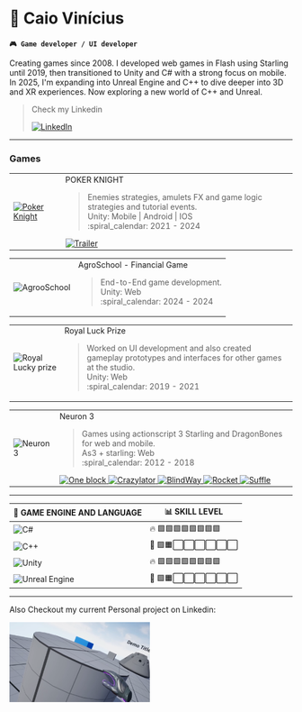 #  👋 Caio Vinícius

**`🎮 Game developer / UI developer`**

Creating games since 2008. I developed web games in Flash using Starling until 2019, then transitioned to Unity and C# with a strong focus on mobile. In 2025, I'm expanding into Unreal Engine and C++ to dive deeper into 3D and XR experiences.
Now exploring a new world of C++ and Unreal.

> Check my Linkedin 
>
>  [![LinkedIn](https://cdn-icons-png.flaticon.com/24/174/174857.png)](https://www.linkedin.com/in/caio-vinícius-ab448030b/) 

---

### Games 
<table>
  <tr>
    <td>
      <a href="https://pk.instantgames.com.br"> <img alt="Poker Knight" src="https://pk.instantgames.com.br/images/icon.png" width="130"/> </a>
    </td>
    <td>
      POKER KNIGHT 
      <blockquote>
        Enemies strategies, amulets FX and game logic strategies and tutorial events. <br>
        Unity: Mobile | Android | IOS <br>
        :spiral_calendar: 2021 - 2024 
      </blockquote>
      <a href="https://www.youtube.com/watch?v=Ee31ZT7tlJE">
        <img alt="Trailer" src="https://assets2.ignimgs.com/2012/12/03/mzlvayfotcu480x480-75jpg-489d5b.jpg" width="130"/> 
      </a>
    </td>
  </tr>
<table>
  <tr>
    <td>
      <picture>
        <img alt="AgrooSchool" src="https://yt3.googleusercontent.com/ytc/AIdro_ke-QOMPsLuNKX_zkO2HtlytQ7p8bmNc9jle7tH2yXVQ-4=s900-c-k-c0x00ffffff-no-rj" width="130"/>
      </picture>
    </td>
    <td>
      AgroSchool - Financial Game 
      <blockquote>
        End-to-End game development.  <br>
        Unity: Web <br>
        :spiral_calendar:  2024 - 2024
      </blockquote>
    </td>
  </tr>
  
</table>
<table>
  <tr>
    <td>
      <picture>
      <img alt="Royal Lucky prize" src="https://cdnb.artstation.com/p/assets/covers/images/089/875/701/smaller_square/caio-vianna-caio-vianna-rectangle-9080.jpg?1752184621" width="130"/> 
      </picture>
    </td>
    <td>
      Royal Luck Prize 
      <blockquote>
        Worked on UI development and also created gameplay prototypes and interfaces for other games at the studio.  <br>
        Unity: Web <br>
        :spiral_calendar:  2019 - 2021
      </blockquote>
    </td>
  </tr>
  
</table>
<table>
  <tr>
    <td>
      <img alt="Neuron 3" src="https://mir-s3-cdn-cf.behance.net/projects/max_808_webp/d8ecc854543007.Y3JvcCw1MzYsNDE5LDEzNiwxMDc.jpg" width="130"/> 
    </td>
    <td>
      Neuron 3 
      <blockquote>
        Games using actionscript 3 Starling and DragonBones for web and mobile.  <br>
        As3 + starling: Web <br>
        :spiral_calendar:  2012 - 2018
      </blockquote>
      <a href="https://youtu.be/-miar8zf2W8?si=YyZzkUUeEIrouMVH">
        <img alt="One block" src="https://mir-s3-cdn-cf.behance.net/project_modules/1400_webp/9306ff54543007.5980c65ca1656.jpg" width="130"/> 
      </a>
      <a href="https://youtu.be/DyqDcGo7VGQ?si=awd11BlxbF8UsWkp">
        <img alt="Crazylator" src="https://mir-s3-cdn-cf.behance.net/project_modules/1400_webp/e047dd54543007.5980c65ca190b.jpg" width="130"/> 
      </a>
      <a href="https://www.youtube.com/watch?v=P_1wFrXA1-o">
        <img alt="BlindWay" src="https://mir-s3-cdn-cf.behance.net/project_modules/1400_webp/f1fe5d54543007.5980c65ca1e0b.jpg" width="130"/> 
      </a>
      <a href="https://youtu.be/7Wjje8Vb3ro">
        <img alt="Rocket" src="https://mir-s3-cdn-cf.behance.net/project_modules/1400_webp/68823b54543007.5980c65ca20c4.jpg" width="130"/> 
      </a>
      <a href="https://youtu.be/-dWUlTe7d6E">
        <img alt="Suffle" src="https://mir-s3-cdn-cf.behance.net/project_modules/1400_webp/2125b354543007.5980c65ca118e.jpg" width="130"/> 
      </a>
    </td>
  </tr>
  
</table>


---

| 🧩 GAME ENGINE AND LANGUAGE | 📊 SKILL LEVEL |                                
|--------------------------------------|--------------------------------------|
|![C#](https://img.shields.io/badge/-C%23-239120?style=flat-square&logo=c-sharp&logoColor=white)   | 🔥 🟩🟩🟩🟩🟩🟩🟩🟩 |
|![C++](https://img.shields.io/badge/-C++-00599C?style=flat-square&logo=c%2B%2B&logoColor=white)   | 🌱 🟩🟧⬜⬜⬜⬜⬜⬜ |
|![Unity](https://img.shields.io/badge/-Unity-000000?style=flat-square&logo=unity&logoColor=white) | 🔥 🟩🟩🟩🟩🟩🟩🟩🟩 |
|![Unreal Engine](https://img.shields.io/badge/-Unreal%20Engine-313131?style=flat-square&logo=unrealengine&logoColor=white) | 🌱 🟩🟧⬜⬜⬜⬜⬜⬜ |

---

Also Checkout my current Personal project on Linkedin:

<a href="https://www.linkedin.com/posts/caio-vin%C3%ADcius-ab448030b_venho-mostrar-um-pouquinho-mais-da-melhoria-activity-7336870099582156800-NL7v?utm_source=share&utm_medium=member_desktop&rcm=ACoAAE7p7igBdOPyQu3-85eiTet5s_wrHcBkxxM">
<img alt="One block" src="https://github.com/KyoVini/kyovini/blob/main/image%20126.png?raw=true" width="250"/>
</a>




<!--
**KyoVini/kyovini** is a ✨ _special_ ✨ repository because its `README.md` (this file) appears on your GitHub profile.

Here are some ideas to get you started:

- 🔭 I’m currently working on ...
- 🌱 I’m currently learning ...
- 👯 I’m looking to collaborate on ...
- 🤔 I’m looking for help with ...
- 💬 Ask me about ...
- 📫 How to reach me: ...
- 😄 Pronouns: ...
- ⚡ Fun fact: ...
-->
